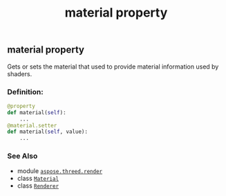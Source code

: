 ﻿---
title: material property
second_title: Aspose.3D for Python via .NET API References
description: 
type: docs
weight: 130
url: /aspose.threed.render/renderer/material/
is_root: false
---

## material property


Gets or sets the material that used to provide material information used by shaders.
### Definition:
```python
@property
def material(self):
    ...
@material.setter
def material(self, value):
    ...
```

### See Also
* module [`aspose.threed.render`](../../)
* class [`Material`](/3d/python-net/aspose.threed.shading/material)
* class [`Renderer`](/3d/python-net/aspose.threed.render/renderer)
